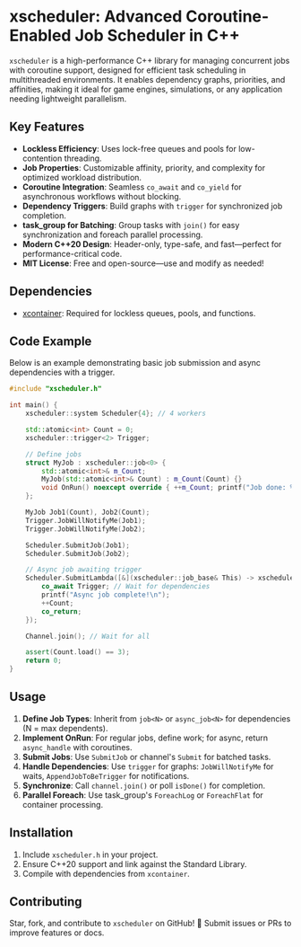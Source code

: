 ﻿# xscheduler: Advanced Coroutine-Enabled Job Scheduler in C++

`xscheduler` is a high-performance C++ library for managing concurrent jobs with coroutine support, designed for efficient task scheduling in multithreaded environments. It enables dependency graphs, priorities, and affinities, making it ideal for game engines, simulations, or any application needing lightweight parallelism.

## Key Features

* **Lockless Efficiency**: Uses lock-free queues and pools for low-contention threading. 
* **Job Properties**: Customizable affinity, priority, and complexity for optimized workload distribution. 
* **Coroutine Integration**: Seamless `co_await` and `co_yield` for asynchronous workflows without blocking. 
* **Dependency Triggers**: Build graphs with `trigger` for synchronized job completion. 
* **task_group for Batching**: Group tasks with `join()` for easy synchronization and foreach parallel processing. 
* **Modern C++20 Design**: Header-only, type-safe, and fast—perfect for performance-critical code. 
* **MIT License**: Free and open-source—use and modify as needed! 

## Dependencies

- [xcontainer](https://github.com/LIONant-depot/xcontainer): Required for lockless queues, pools, and functions.

## Code Example

Below is an example demonstrating basic job submission and async dependencies with a trigger.

```cpp
#include "xscheduler.h"

int main() {
    xscheduler::system Scheduler{4}; // 4 workers

    std::atomic<int> Count = 0;
    xscheduler::trigger<2> Trigger;

    // Define jobs
    struct MyJob : xscheduler::job<0> {
        std::atomic<int>& m_Count;
        MyJob(std::atomic<int>& Count) : m_Count(Count) {}
        void OnRun() noexcept override { ++m_Count; printf("Job done: %d\n", m_Count.load()); }
    };

    MyJob Job1(Count), Job2(Count);
    Trigger.JobWillNotifyMe(Job1);
    Trigger.JobWillNotifyMe(Job2);

    Scheduler.SubmitJob(Job1);
    Scheduler.SubmitJob(Job2);

    // Async job awaiting trigger
    Scheduler.SubmitLambda([&](xscheduler::job_base& This) -> xscheduler::async_handle {
        co_await Trigger; // Wait for dependencies
        printf("Async job complete!\n");
        ++Count;
        co_return;
    });

    Channel.join(); // Wait for all

    assert(Count.load() == 3);
    return 0;
}
```

## Usage

1. **Define Job Types**: Inherit from `job<N>` or `async_job<N>` for dependencies (N = max dependents).
2. **Implement OnRun**: For regular jobs, define work; for async, return `async_handle` with coroutines.
3. **Submit Jobs**: Use `SubmitJob` or channel's `Submit` for batched tasks.
4. **Handle Dependencies**: Use `trigger` for graphs: `JobWillNotifyMe` for waits, `AppendJobToBeTrigger` for notifications.
5. **Synchronize**: Call `channel.join()` or poll `isDone()` for completion.
6. **Parallel Foreach**: Use task_group's `ForeachLog` or `ForeachFlat` for container processing.

## Installation

1. Include `xscheduler.h` in your project.
2. Ensure C++20 support and link against the Standard Library.
3. Compile with dependencies from `xcontainer`.

## Contributing

Star, fork, and contribute to `xscheduler` on GitHub! 🚀 Submit issues or PRs to improve features or docs.
